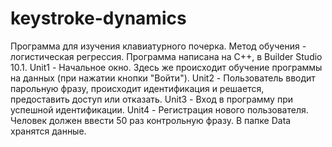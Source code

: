 # keystroke-dynamics
Программа для изучения клавиатурного почерка.
Метод обучения - логистическая регрессия.
Программа написана на C++, в Builder Studio 10.1.
Unit1 - Начальное окно. Здесь же происходит обучение программы на данных (при нажатии кнопки "Войти").
Unit2 - Пользователь вводит парольную фразу, происходит идентификация и решается, предоставить доступ или отказать.
Unit3 - Вход в программу при успешной идентификации.
Unit4 - Регистрация нового пользователя. Человек должен ввести 50 раз контрольную фразу.
В папке Data хранятся данные.
